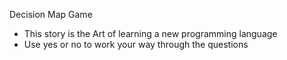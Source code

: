Decision Map Game
- This story is the Art of learning a new programming language 
- Use yes or no to work your way through the questions
